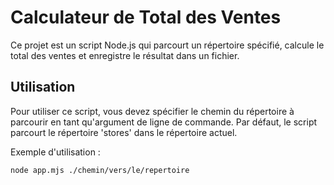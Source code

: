 # Calculateur de Total des Ventes

Ce projet est un script Node.js qui parcourt un répertoire spécifié, calcule le total des ventes et enregistre le résultat dans un fichier.

## Utilisation

Pour utiliser ce script, vous devez spécifier le chemin du répertoire à parcourir en tant qu'argument de ligne de commande. Par défaut, le script parcourt le répertoire 'stores' dans le répertoire actuel.

Exemple d'utilisation :

```bash
node app.mjs ./chemin/vers/le/repertoire
